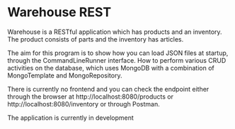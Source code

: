 # Warehouse REST

Warehouse is a RESTful application which has products and an inventory.
The product consists of parts and the inventory has articles.

The aim for this program is to show how you can load JSON files at startup, through the CommandLineRunner interface.
How to perform various CRUD activities on the database, which uses MongoDB with a combination of MongoTemplate and MongoRepository.

There is currently no frontend and you can check the endpoint either through the browser at http://localhost:8080/products or http://localhost:8080/inventory or through Postman.


The application is currently in development
